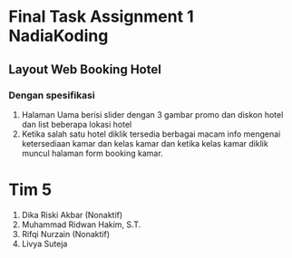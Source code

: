 # Final Task Assignment 1 NadiaKoding
## Layout Web Booking Hotel
### Dengan spesifikasi
1. Halaman Uama berisi slider dengan 3 gambar promo dan diskon hotel dan list beberapa lokasi hotel
2. Ketika salah satu hotel diklik tersedia berbagai macam info mengenai ketersediaan kamar dan kelas kamar dan ketika kelas kamar diklik muncul halaman form booking kamar.

# Tim 5
1. Dika Riski Akbar (Nonaktif)
2. Muhammad Ridwan Hakim, S.T.
3. Rifqi Nurzain (Nonaktif)
4. Livya Suteja